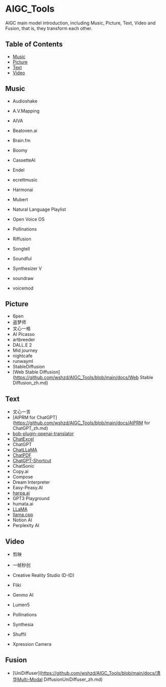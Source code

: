 # AIGC_Tools
AIGC main model introduction, including  Music, Picture, Text, Video and Fusion, that is, they transform each other.
## Table of Contents
- [Music](#music)
- [Picture](#picture)
- [Text](#text)
- [Video](#video)

## Music
- Audioshake

- A.V.Mapping

- AIVA

- Beatoven.ai

- Brain.fm

- Boomy

- CassetteAI

- Endel

- ecrettmusic

- Harmonai

- Mubert

- Natural Language Playlist

- Open Voice OS

- Pollinations

- Riffusion

- Songtell

- Soundful

- Synthesizer V

- soundraw

- voicemod

## Picture
- 6pen
- 盗梦师
- 文心一格
- AI Picasso
- artbreeder
- DALL.E 2
- Mid journey
- nightcafe
- runwayml
- StableDiffusion
- [Web Stable Diffusion](https://github.com/wshzd/AIGC_Tools/blob/main/docs/Web Stable Diffusion_zh.md)

## Text
- 文心一言
- [AIPRM for ChatGPT](https://github.com/wshzd/AIGC_Tools/blob/main/docs/AIPRM for ChatGPT_zh.md)
- [bob-plugin-openai-translator ](https://github.com/wshzd/AIGC_Tools/blob/main/docs/bob-plugin-openai-translator_zh.md)
- [ChatExcel](https://github.com/wshzd/AIGC_Tools/blob/main/docs/ChatExcel_zh.md)
- ChatGPT
- [ChatLLaMA](https://github.com/wshzd/AIGC_Tools/blob/main/docs/ChatLLaMA_zh.md)
- [ChatPDF](https://github.com/wshzd/AIGC_Tools/blob/main/docs/ChatPDF_zh.md)
- [ChatGPT-Shortcut](https://github.com/wshzd/AIGC_Tools/blob/main/docs/ChatGPT-Shortcut_zh.md)
- ChatSonic
- Copy.ai
- Compose
- Dream Interpreter
- Easy-Peasy.AI
- [harpa.ai](https://github.com/wshzd/AIGC_Tools/blob/main/docs/harpa.ai_zh.md)
- GPT3 Playground
- humata.ai
- [LLaMA](https://github.com/wshzd/AIGC_Tools/blob/main/docs/LLaMA_zh.md)
- [llama.cpp](https://github.com/wshzd/AIGC_Tools/blob/main/docs/humata.ai_zh.md)
- Notion AI
- Perplexity AI

## Video
- 剪映

- 一帧秒创

- Creative Reality Studio (D-ID)

- Fliki

- Genmo AI

- Lumen5

- Pollinations

- Synthesia

- Shuffil

- Xpression Camera

## Fusion

- [UniDiffuser](https://github.com/wshzd/AIGC_Tools/blob/main/docs/清华Multi-Modal DiffusionUniDiffuser_zh.md)

